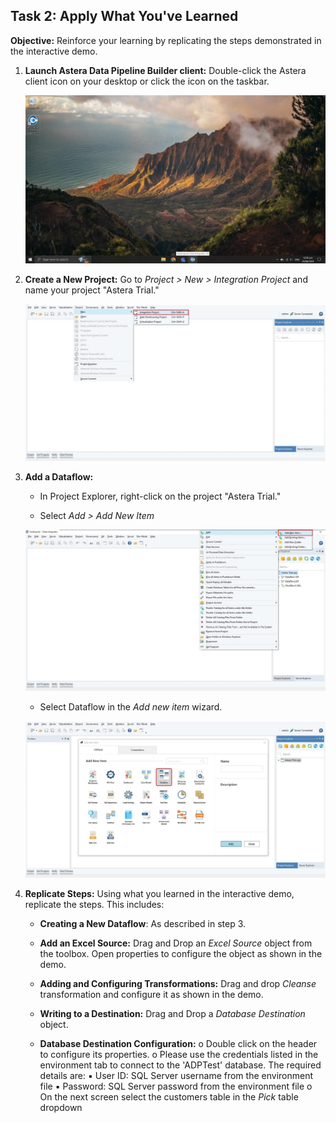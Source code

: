 ## Task 2: Apply What You've Learned
**Objective:** Reinforce your learning by replicating the steps demonstrated in the interactive demo.

1. **Launch Astera Data Pipeline Builder client:** Double-click the Astera client icon on your desktop or click the icon on the taskbar.

    ![](images/image-000.jpg)

2. **Create a New Project:** Go to *Project > New > Integration Project* and name your project "Astera Trial."

   ![](images/image-001.jpg)

3. **Add a Dataflow:**

   - In Project Explorer, right-click on the project "Astera Trial."

   - Select *Add > Add New Item*

    ![](images/image-002.jpg)

   - Select Dataflow in the *Add new item* wizard.

    ![](images/image-003.jpg)
   
4. **Replicate Steps:** Using what you learned in the interactive demo, replicate the steps. This includes:

   - **Creating a New Dataflow**: As described in step 3.

   - **Add an Excel Source:** Drag and Drop an *Excel Source* object from the toolbox. Open properties to configure the object as shown in the demo.

   - **Adding and Configuring Transformations:** Drag and drop *Cleanse* transformation and configure it as shown in the demo.

   - **Writing to a Destination:** Drag and Drop a *Database Destination* object.


   - **Database Destination Configuration:**
       o Double click on the header to configure its properties.
       o Please use the credentials listed in the environment tab to connect to the 'ADPTest' database. The required details are:
             ▪ User ID: SQL Server username from the environment file
             ▪ Password: SQL Server password from the environment file
     o On the next screen select the customers table in the *Pick* table dropdown

